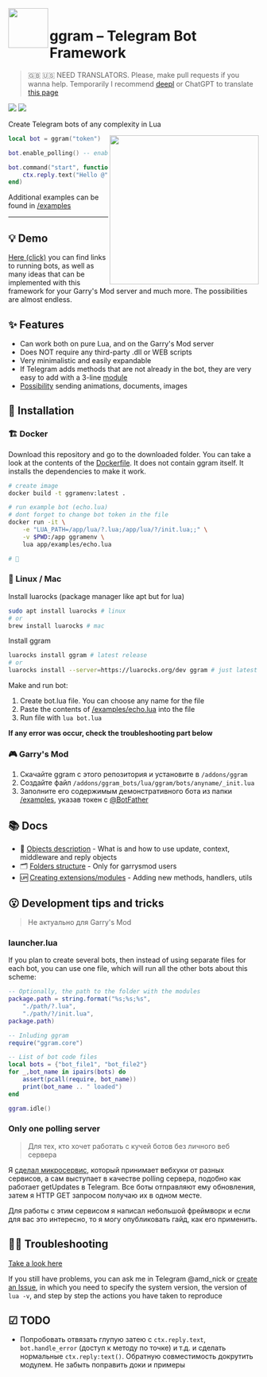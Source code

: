 <img align="left" width="80" src="https://i.imgur.com/AbYOj2T.png">

# ggram – Telegram Bot Framework

> 🇬🇧 🇺🇸 NEED TRANSLATORS. Please, make pull requests if you wanna help. Temporarily I recommend [deepl](https://www.deepl.com/translator) or ChatGPT to translate [this page](https://raw.githubusercontent.com/TRIGONIM/ggram/main/readme.md)

<p align="left">
	<img src="https://img.shields.io/github/languages/code-size/TRIGONIM/ggram">
	<img src="https://img.shields.io/github/license/TRIGONIM/ggram">
</p>

Create Telegram bots of any complexity in Lua

<img align="right" width="300" src="https://user-images.githubusercontent.com/9200174/135781831-dbb545a9-b3d9-4d0a-ba58-dd42935d35f0.png">

```lua
local bot = ggram("token")

bot.enable_polling() -- enables getUpdates loop

bot.command("start", function(ctx)
	ctx.reply.text("Hello @" .. ctx.from.username)
end)
```

Additional examples can be found in [/examples](/examples)

---

## 💡 Demo
[Here (click)](https://forum.gm-donate.net/t/idei-telegram-botov-dlya-vashego-servera/197) you can find links to running bots, as well as many ideas that can be implemented with this framework for your Garry's Mod server and much more. The possibilities are almost endless.

## ✨ Features
- Can work both on pure Lua, and on the Garry's Mod server
- Does NOT require any third-party .dll or WEB scripts
- Very minimalistic and easily expandable
- If Telegram adds methods that are not already in the bot, they are very easy to add with a 3-line [module](/info/making_extensions.md)
- [Possibility](/lua/ggram/includes/surprise) sending animations, documents, images

## 🚀 Installation

### 🏗 Docker

Download this repository and go to the downloaded folder. You can take a look at the contents of the [Dockerfile](/Dockerfile). It does not contain ggram itself. It installs the dependencies to make it work.

```bash
# create image
docker build -t ggramenv:latest .

# run example bot (echo.lua)
# dont forget to change bot token in the file
docker run -it \
	-e "LUA_PATH=/app/lua/?.lua;/app/lua/?/init.lua;;" \
	-v $PWD:/app ggramenv \
	lua app/examples/echo.lua

# 🎉
```

### 🐧 Linux / Mac

Install luarocks (package manager like apt but for lua)

```bash
sudo apt install luarocks # linux
# or
brew install luarocks # mac
```

Install ggram

```bash
luarocks install ggram # latest release
# or
luarocks install --server=https://luarocks.org/dev ggram # just latest
```

Make and run bot:
1. Create bot.lua file. You can choose any name for the file
2. Paste the contents of [/examples/echo.lua](/examples/echo.lua) into the file
3. Run file with `lua bot.lua`

**If any error was occur, check the troubleshooting part below**


### 🎮 Garry's Mod
1. Скачайте ggram с этого репозитория и установите в `/addons/ggram`
2. Создайте файл `/addons/ggram_bots/lua/ggram/bots/anyname/_init.lua`
3. Заполните его содержимым демонстративного бота из папки [/examples](/examples), указав токен с [@BotFather](https://t.me/BotFather)

## 📚 Docs
- 🤔 [Objects description](/info/understanding_things.md) - What is and how to use update, context, middleware and reply objects
- 🗂 [Folders structure](/info/project_structure.md) - Only for garrysmod users
- 🆙 [Creating extensions/modules](/info/making_extensions.md) - Adding new methods, handlers, utils

## 😮 Development tips and tricks

> Не актуально для Garry's Mod

### launcher.lua

If you plan to create several bots, then instead of using separate files for each bot, you can use one file, which will run all the other bots about this scheme:

```lua
-- Optionally, the path to the folder with the modules
package.path = string.format("%s;%s;%s",
	"./path/?.lua",
	"./path/?/init.lua",
package.path)

-- Inluding ggram
require("ggram.core")

-- List of bot code files
local bots = {"bot_file1", "bot_file2"}
for _,bot_name in ipairs(bots) do
	assert(pcall(require, bot_name))
	print(bot_name .. " loaded")
end

ggram.idle()
```

### Only one polling server

> Для тех, кто хочет работать с кучей ботов без личного веб сервера

Я [сделал микросервис](https://blog.amd-nick.me/poll-gmod-app-docs/), который принимает вебхуки от разных сервисов, а сам выступает в качестве polling сервера, подобно как работает getUpdates в Telegram. Все боты отправляют ему обновления, затем я HTTP GET запросом получаю их в одном месте.

Для работы с этим сервисом я написал небольшой фреймворк и если для вас это интересно, то я могу опубликовать гайд, как его применить.

## 👩‍🔧 Troubleshooting

[Take a look here](/info/troubleshooting.md)

If you still have problems, you can ask me in Telegram @amd_nick or [create an Issue](https://github.com/TRIGONIM/ggram/issues/new), in which you need to specify the system version, the version of `lua -v`, and step by step the actions you have taken to reproduce

## ☑︎ TODO

- Попробовать отвязать глупую затею с `ctx.reply.text`, `bot.handle_error` (доступ к методу по точке) и т.д. и сделать нормальные `ctx.reply:text()`. Обратную совместимость докрутить модулем. Не забыть поправить доки и примеры
